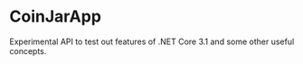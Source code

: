 # CoinJarApp
Experimental API to test out features of .NET Core 3.1 and some other useful concepts.
